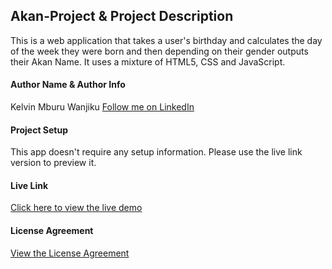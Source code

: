 ## Akan-Project & Project Description

This is a web application that takes a user's birthday and calculates the day of the week they were born and then depending on their gender outputs their Akan Name. It uses a mixture of HTML5, CSS and JavaScript.

#### Author Name & Author Info

Kelvin Mburu Wanjiku
[Follow me on LinkedIn](https://www.linkedin.com/in/kelvin-m-560a25135/)

#### Project Setup

This app doesn't require any setup information. Please use the live link version to preview it.

#### Live Link

[Click here to view the live demo](link)

#### License Agreement

[View the License Agreement](LICENSE)
